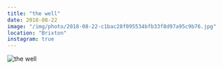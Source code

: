 ```yaml
---
title: "the well"
date: 2018-08-22
image: "/img/photo/2018-08-22-c1bac28f095534bfb33f8d97a95c9b76.jpg"
location: "Brixton"
instagram: true
---
```


![the well](/img/photo/2018-08-22-c1bac28f095534bfb33f8d97a95c9b76.jpg)
